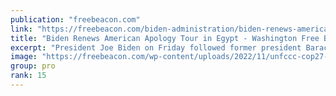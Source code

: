 ```yaml
---
publication: "freebeacon.com"
link: "https://freebeacon.com/biden-administration/biden-renews-american-apology-tour-in-egypt/"
title: "Biden Renews American Apology Tour in Egypt - Washington Free Beacon"
excerpt: "President Joe Biden on Friday followed former president Barack Obama's lead and apologized to other countries for the United States's actions."
image: "https://freebeacon.com/wp-content/uploads/2022/11/unfccc-cop27-climate-conference-day-six-e1668193825722.jpg"
group: pro
rank: 15
---
```

